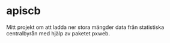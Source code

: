 # apiscb
Mitt projekt om att ladda ner stora mängder data från statistiska centralbyrån med hjälp av paketet pxweb. 
